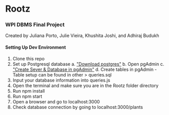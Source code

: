 # Rootz

### WPI DBMS Final Project

Created by Juliana Porto, Julie Vieira, Khushita Joshi, and Adhiraj Budukh

#### Setting Up Dev Environment

1. Clone this repo
2. Set up Postgresql database
   a. ["Download postgres"]("https://www.postgresql.org/download/")
   b. Open pgAdmin
   c. ["Create Sever & Database in pgAdmin"]("https://www.youtube.com/watch?v=oWsAYx2R9RI")
   d. Create tables in pgAdmin - Table setup can be found in other > queries.sql
3. Input your database information into queries.js
4. Open the terminal and make sure you are in the Rootz folder directory
5. Run npm install
6. Run npm start
7. Open a browser and go to localhost:3000
8. Check database connection by going to localhost:3000/plants
